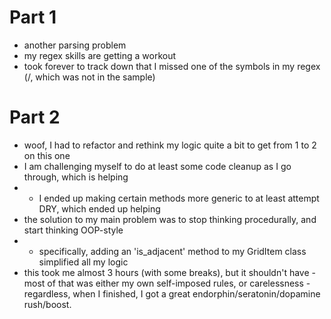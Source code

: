 # Part 1
* another parsing problem
* my regex skills are getting a workout
* took forever to track down that I missed one of the symbols in my regex (/, which was not in the sample)
# Part 2
* woof, I had to refactor and rethink my logic quite a bit to get from 1 to 2 on this one
* I am challenging myself to do at least some code cleanup as I go through, which is helping
* * I ended up making certain methods more generic to at least attempt DRY, which ended up helping
* the solution to my main problem was to stop thinking procedurally, and start thinking OOP-style
* * specifically, adding an 'is_adjacent' method to my GridItem class simplified all my logic
* this took me almost 3 hours (with some breaks), but it shouldn't have - most of that was either my own self-imposed rules, or carelessness - regardless, when I finished, I got a great endorphin/seratonin/dopamine rush/boost.